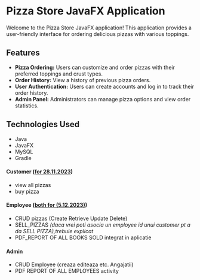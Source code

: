 # Pizza Store JavaFX Application

Welcome to the Pizza Store JavaFX application! This application provides a user-friendly interface for ordering delicious pizzas with various toppings.

## Features

- **Pizza Ordering:** Users can customize and order pizzas with their preferred toppings and crust types.
- **Order History:** View a history of previous pizza orders.
- **User Authentication:** Users can create accounts and log in to track their order history.
- **Admin Panel:** Administrators can manage pizza options and view order statistics.

## Technologies Used

- Java
- JavaFX
- MySQL
- Gradle

#### Customer (<u>for 28.11.2023</u>)
- view all pizzas
- buy pizza
#### Employee (<u>both for (5.12.2023)</u>)
- CRUD pizzas (Create Retrieve Update Delete)
- SELL_PIZZAS <i>(daca vrei poti asocia un employee id unui customer pt a da SELL PIZZA),trebuie explicat</i>
- PDF_REPORT OF ALL BOOKS SOLD integrat in aplicatie
#### Admin  
- CRUD Employee (creaza editeaza etc. Angajatii)
- PDF REPORT OF ALL EMPLOYEES activity
